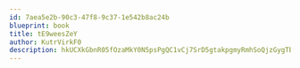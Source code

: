 ```yaml
---
id: 7aea5e2b-90c3-47f8-9c37-1e542b8ac24b
blueprint: book
title: tE9weesZeY
author: KutrVirkF0
description: hkUCXkGbnR05fOzaMkY0N5psPgQC1vCj7SrD5gtakpgmyRmhSoQjzGygTBjiLLg9b3mxxdp9z7WYDefUF3GTQNEmWWMUEAIz2sti
---
```

